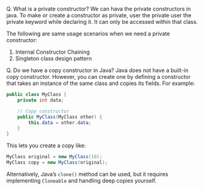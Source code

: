 Q. What is a private constructor?
We can hava the private constructors in java.
To make or create a constructor as private, user the private user the private keyword while declaring it.
It can only be accessed within that class.

The following are same usage scenarios when we need a private constructor:
1. Internal Constructor Chaining
2. Singleton class design pattern

Q. Do we have a copy constructor in Java?
Java does not have a built-in copy constructor.
However, you can create one by defining a constructor that takes an instance of the same class and copies its fields. For example:

```java
public class MyClass {
    private int data;

    // Copy constructor
    public MyClass(MyClass other) {
        this.data = other.data;
    }
}
```

This lets you create a copy like:

```java
MyClass original = new MyClass(10);
MyClass copy = new MyClass(original);
```

Alternatively, Java’s `clone()` method can be used, but it requires implementing `Cloneable` and handling deep copies yourself.

